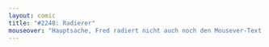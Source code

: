 ```yaml
---
layout: comic
title: "#2248: Radierer"
mouseover: "Hauptsache, Fred radiert nicht auch noch den Mousever-Text mit w"
---
```


